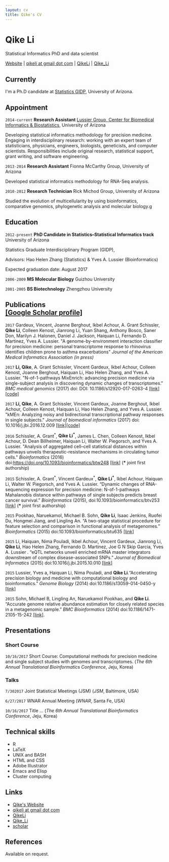 ```yaml
---
layout: cv
title: Qike's CV
---
```

# Qike Li
Statistical Informatics PhD and data scientist

<div id="webaddress">


<i class="fa fa-user"></i> <a href="https://qikeli/github.io">Website</a>
|
<i class="fa fa-envelope"></i> <a href="mailto:qikeli@gmail.com">qikeli at gmail dot com</a>
|
<i class="fa fa-github"></i> <a href="http://github.com/QikeLi">QikeLi</a>
|
<i class="fa fa-twitter"></i> <a href="http://twitter.com/Qike_Li/">Qike_Li</a>
</div>


## Currently

I'm a Ph.D candidate at [Statistics GIDP](http://stat.arizona.edu/), University of Arizona. 

## Appointment

`2014-current` 
__Research Assistant__ [Lussier Group, Center for Biomedical Informatics & Biostatistics](http://www.lussiergroup.org/),  University of Arizona

Developing statistical informatics methodology for precision medicine. Engaging in interdisciplinary research: working with an expert team of statisticians, physicians, engineers, biologists, geneticists, and computer scientists. Responsibilities include original research, statistical support, grant writing, and software engineering.

`2013-2014`
__Research Assistant__ Fionna McCarthy Group, University of Arizona

Developed statistical informatics methodology for RNA-Seq analysis.

`2010-2012`
__Research Technician__ Rick Michod Group,  University of Arizona

Studied the evolution of multicellularity by using bioinformatics, comparative genomics, phylogenetic analysis and molecular biology.g

## Education

`2012-present`
__PhD Candidate in Statistics–Statistical Informatics track__  University of Arizona  

Statistics Graduate Interdisciplinary Program (GIDP),

Advisors: Hao Helen Zhang (Statistics) & Yves A. Lussier (Bioinformatics)

Expected graduation date: August 2017

`2006-2009`
__MS Molecular Biology__ Guizhou University

`2001-2005`
__BS Biotechnology__ Zhengzhou University


## Publications<br /> [[Google Scholar profile]](https://scholar.google.com/citations?user=aB0lJKkAAAAJ&hl=en)

<!-- ### Journals -->

`2017` Gardeux, Vincent, Joanne Berghout, Ikbel Achour, A. Grant Schissler, **Qike Li**, Colleen Kenost, Jianrong Li, Yuan Shang, Anthony Bosco, Saner Don, Marilyn J. Halonen, Daniel J. Jackson, Haiquan Li, Fernando D. Martinez, Yves A. Lussier. "A genome-by-environment interaction classifier for precision medicine: personal transcriptome response to rhinovirus identifies children prone to asthma exacerbations" *Journal of the American Medical Informatics Association*  *(in press)*

`2017` **Li, Qike**, A. Grant Schissler, Vincent Gardeux, Ikbel Achour, Colleen Kenost, Joanne Berghout, Haiquan Li, Hao Helen Zhang, and Yves A. Lussier. "N-of-1-pathways MixEnrich: advancing precision medicine via single-subject analysis in discovering dynamic changes of transcriptomes." *BMC medical genomics* (2017) doi: DOI: 10.1186/s12920-017-0263-4 [[link]](https://bmcmedgenomics.biomedcentral.com/articles/10.1186/s12920-017-0263-4) [[code]](http://www.lussiergroup.org/publications/kMEn)

`2017` **Li, Qike**, A. Grant Schissler, Vincent Gardeux, Joanne Berghout, Ikbel Achour, Colleen Kenost, Haiquan Li, Hao Helen Zhang, and Yves A. Lussier. "kMEn: Analyzing noisy and bidirectional transcriptional pathway responses in single subjects." *Journal of biomedical informatics* (2017) doi: 10.1016/j.jbi.2016.12.009 [[link]](http://www.sciencedirect.com/science/article/pii/S1532046416301836)[[code]](http://www.lussiergroup.org/publications/MixEnrich)

`2016`  Schissler, A. Grant<sup>\*</sup>, **Qike Li<sup>\*</sup>**, James L. Chen, Colleen Kenost, Ikbel Achour, D. Dean Billheimer, Haiquan Li, Walter W. Piegorsch, and Yves A. Lussier. "Analysis of aggregated cell–cell statistical distances within pathways unveils therapeutic-resistance mechanisms in circulating tumor cells." *Bioinformatics* (2016) doi:https://doi.org/10.1093/bioinformatics/btw248 [[link]](https://academic.oup.com/bioinformatics/article/32/12/i80/2288654/Analysis-of-aggregated-cell-cell-statistical) (**\*** joint first authorship)

`2015`  Schissler, A. Grant<sup>\*</sup>, Vincent Gardeux<sup>\*</sup>, **Qike Li<sup>\*</sup>**, Ikbel Achour, Haiquan Li, Walter W. Piegorsch, and Yves A. Lussier. “Dynamic changes of RNA-sequencing expression for precision medicine: N-of-1-pathways Mahalanobis distance within pathways of single subjects predicts breast cancer survival.”  *Bioinformatics* (2015), doi:10.1093/bioinformatics/btv253 [[link]](https://academic.oup.com/bioinformatics/article-lookup/doi/10.1093/bioinformatics/btv253) (**\*** joint first authorship)

`2015`  Pookhao, Naruekamol, Michael B. Sohn, **Qike Li**, Isaac Jenkins, Ruofei Du, Hongmei Jiang, and Lingling An. “A two-stage statistical procedure for feature selection and comparison in functional analysis of metagenomes.” *Bioinformatics* (2015) doi:10.1093/bioinformatics/btu635 [[link]](https://doi.org/10.1093/bioinformatics/btu635)

`2015` Li, Haiquan, Nima Pouladi, Ikbel Achour, Vincent Gardeux, Jianrong Li, **Qike Li**, Hao Helen Zhang, Fernando D. Martinez, Joe G N Skip Garcia, Yves A. Lussier . “eQTL networks unveil enriched mRNA master
integrators downstream of complex disease-associated SNPs.” *Journal of Biomedical Informatics* (2015) doi:10.1016/j.jbi.2015.10.010 [[link]](https://doi.org/10.1016/j.jbi.2015.10.010)

`2015` Lussier, Yves a, Haiquan Li, Nima Pouladi, and **Qike Li**.“Accelerating precision biology and medicine with computational biology and bioinformatics.” *Genome Biology* (2014)  doi:10.1186/s13059-014-0450-y [[link]](https://doi.org/10.1186/s13059-014-0450-y)

`2015` Sohn, Michael B, Lingling An, Naruekamol Pookhao, and **Qike Li**. “Accurate genome relative abundance estimation for closely related species in a metagenomic sample.” *BMC Bioinformatics* (2014) doi:10.1186/1471-2105-15-242 [[link]](https://doi.org/10.1186/1471-2105-15-242).

## Presentations

### Short Course

`10/16/2017`
Short Course: Computational methods for precision medicine and single subject studies with genomes and transcriptomes. (_The 6th Annual Translational Bioinformatics Conference_, Jeju, Korea)

### Talks

`7/302017`
Joint Statistical Meetings (JSM) (_JSM_, Baltimore, USA)

`6/27/2017`
WNAR Annual Meeting (_WNAR_, Santa Fe, USA)

`10/16/2017`
Title ... (_The 6th Annual Translational Bioinformatics Conference_, Jeju, Korea)

## Technical skills

* R
* LaTeX
* UNIX and BASH
* HTML and CSS
* Adobe Illustrator
* Emacs and Elisp
* Cluster computing

## Links

* <i class="fa fa-user"></i> <a href="https://qikeli.github.io">Qike's Website</a>
* <i class="fa fa-envelope"></i> <a href="qikeli@gmail.com">qikeli at gmail dot com</a><br />
* <i class="fa fa-github"></i> <a href="http://github.com/QikeLi">QikeLi</a><br />
*  <i class="fa fa-twitter"></i> <a href="http://twitter.com/Qike_Li">Qike_Li</a><br />
* <i class="fa fa-google"></i> <a href="http://scholar.google.com/citations?user=YMxsGpsAAAAJ">scholar</a>

## References

Available on request.

<!-- ### Footer

Last updated: June 2017 -->
